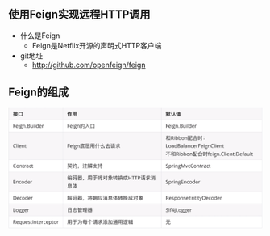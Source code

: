 ## 使用Feign实现远程HTTP调用
- 什么是Feign
  - Feign是Netflix开源的声明式HTTP客户端
- git地址
  - http://github.com/openfeign/feign  
## Feign的组成
![](.5-声明式HTTP客户端-Feign_images/ca07675e.png)